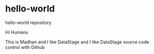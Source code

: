 # hello-world
hello-world repository

Hi Humans

This is Madhan and I like DataStage and I like DataStage source code control with Github
